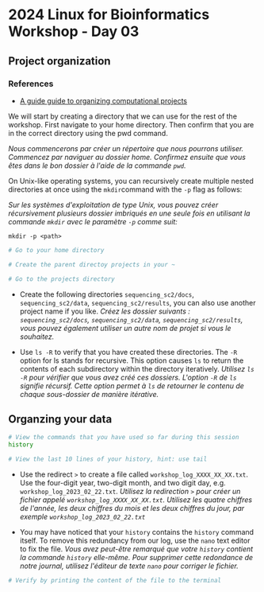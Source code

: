 # 2024 Linux for Bioinformatics Workshop - Day 03
## Project organization 
### References
* [A guide guide to organizing computational projects](https://journals.plos.org/ploscompbiol/article?id=10.1371/journal.pcbi.1000424)

We will start by creating a directory that we can use for the rest of the workshop. First navigate to your home directory. Then confirm that you are in the correct directory using the pwd command.

_Nous commencerons par créer un répertoire que nous pourrons utiliser. Commencez par naviguer au dossier home. Confirmez ensuite que vous êtes dans le bon dossier à l'aide de la commande `pwd`._

On Unix-like operating systems, you can recursively create multiple nested directories at once using the `mkdir`command with the `-p` flag as follows:

_Sur les systèmes d'exploitation de type Unix, vous pouvez créer récursivement plusieurs dossier imbriqués en une seule fois en utilisant la commande `mkdir` avec le paramètre `-p` comme suit:_

`mkdir -p <path>`

```bash
# Go to your home directory

# Create the parent directoy projects in your ~ 

# Go to the projects directory

```
* Create the following directories `sequencing_sc2/docs`, `sequencing_sc2/data`, `sequencing_sc2/results`, you can also use another project name if you like. _Créez les dossier suivants : `sequencing_sc2/docs`, `sequencing_sc2/data`, `sequencing_sc2/results`, vous pouvez également utiliser un autre nom de projet si vous le souhaitez._

* Use `ls -R` to verify that you have created these directories. The `-R` option for ls stands for recursive. This option causes `ls` to return the contents of each subdirectory within the directory iteratively. _Utilisez `ls -R` pour vérifier que vous avez créé ces dossiers. L'option `-R` de `ls` signifie récursif. Cette option permet à `ls` de retourner le contenu de chaque sous-dossier de manière itérative._

## Organzing your data
```bash
# View the commands that you have used so far during this session
history 

# View the last 10 lines of your history, hint: use tail

```

* Use the redirect `>` to create a file called `workshop_log_XXXX_XX_XX.txt`. Use the four-digit year, two-digit month, and two digit day, e.g. `workshop_log_2023_02_22.txt`. _Utilisez la redirection `>` pour créer un fichier appelé `workshop_log_XXXX_XX_XX.txt`. Utilisez les quatre chiffres de l'année, les deux chiffres du mois et les deux chiffres du jour, par exemple `workshop_log_2023_02_22.txt`_

* You may have noticed that your `history` contains the `history` command itself. To remove this redundancy from our log, use the `nano` text editor to fix the file. _Vous avez peut-être remarqué que votre `history` contient la commande `history` elle-même. Pour supprimer cette redondance de notre journal, utilisez l'éditeur de texte `nano` pour corriger le fichier._

```bash
# Verify by printing the content of the file to the terminal

```

